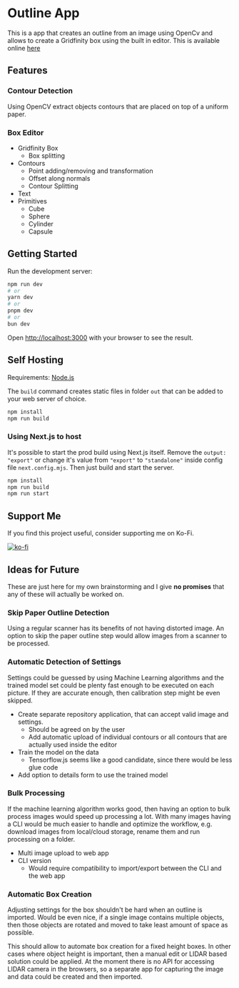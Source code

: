 # Outline App

This is a app that creates an outline from an image using OpenCv and allows to create a Gridfinity box using the built in editor. This is available online [here](https://outline.georgs.lv/)

## Features

### Contour Detection

Using OpenCV extract objects contours that are placed on top of a uniform paper.

### Box Editor

- Gridfinity Box
  - Box splitting
- Contours
  - Point adding/removing and transformation
  - Offset along normals
  - Contour Splitting
- Text
- Primitives
  - Cube
  - Sphere
  - Cylinder
  - Capsule

## Getting Started

Run the development server:

```bash
npm run dev
# or
yarn dev
# or
pnpm dev
# or
bun dev
```

Open [http://localhost:3000](http://localhost:3000) with your browser to see the result.

## Self Hosting

Requirements: [Node.js](https://nodejs.org/en)

The `build` command creates static files in folder `out` that can be added to your web server of choice.

```bash
npm install
npm run build
```

### Using Next.js to host

It's possible to start the prod build using Next.js itself.
Remove the `output: "export"` or change it's value from `"export"` to `"standalone"` inside config file `next.config.mjs`. Then just build and start the server.

```bash
npm install
npm run build
npm run start
```

## Support Me

If you find this project useful, consider supporting me on Ko-Fi.

[![ko-fi](https://ko-fi.com/img/githubbutton_sm.svg)](https://ko-fi.com/L3L41134QC)

## Ideas for Future

These are just here for my own brainstorming and I give **no promises** that any of these will actually be worked on.

### Skip Paper Outline Detection

Using a regular scanner has its benefits of not having distorted image. An option to skip the paper outline step would allow images from a scanner to be processed.

### Automatic Detection of Settings

Settings could be guessed by using Machine Learning algorithms and the trained model set could be plenty fast enough to be executed on each picture. If they are accurate enough, then calibration step might be even skipped. 

- Create separate repository application, that can accept valid image and settings.
  - Should be agreed on by the user
  - Add automatic upload of individual contours or all contours that are actually used inside the editor
- Train the model on the data
  - Tensorflow.js seems like a good candidate, since there would be less glue code
- Add option to details form to use the trained model

### Bulk Processing

If the machine learning algorithm works good, then having an option to bulk process images would speed up processing a lot. With many images having a CLI would be much easier to handle and optimize the workflow, e.g. download images from local/cloud storage, rename them and run processing on a folder.

- Multi image upload to web app
- CLI version
  - Would require compatibility to import/export between the CLI and the web app

### Automatic Box Creation

Adjusting settings for the box shouldn't be hard when an outline is imported. Would be even nice, if a single image contains multiple objects, then those objects are rotated and moved to take least amount of space as possible. 

This should allow to automate box creation for a fixed height boxes. In other cases where object height is important, then a manual edit or LIDAR based solution could be applied. At the moment there is no API for accessing LIDAR camera in the browsers, so a separate app for capturing the image and data could be created and then imported.

